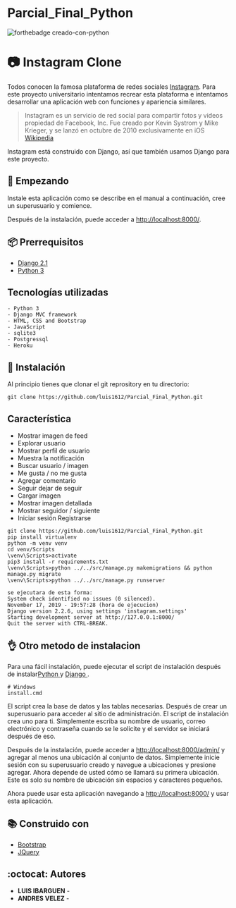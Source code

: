 # Parcial_Final_Python

![forthebadge creado-con-python](http://ForTheBadge.com/images/badges/made-with-python.svg)


#  :camera: Instagram Clone



Todos conocen la famosa plataforma de redes sociales [Instagram](https://instagram.com). Para este proyecto universitario intentamos recrear esta plataforma e intentamos desarrollar una aplicación web con funciones y apariencia similares.

> Instagram es un servicio de red social para compartir fotos y videos propiedad de Facebook, Inc. Fue creado por Kevin Systrom y Mike Krieger, y se lanzó en octubre de 2010 exclusivamente en iOS
[Wikipedia](https://en.wikipedia.org/wiki/Instagram)

Instagram está construido con Django, así que también usamos Django para este proyecto. 



## :checkered_flag:  Empezando
Instale esta aplicación como se describe en el manual a continuación, cree un superusuario y comience.

Después de la instalación, puede acceder a [http://localhost:8000/](http://localhost:8000/).

## :package:  Prerrequisitos

* [Django 2.1](https://www.djangoproject.com/)
* [Python 3](https://www.python.org)

## Tecnologías utilizadas
```
- Python 3
- Django MVC framework
- HTML, CSS and Bootstrap
- JavaScript
- sqlite3
- Postgressql
- Heroku
```

## :rocket: Instalación
Al principio tienes que clonar el git reprository en tu directorio:
```
git clone https://github.com/luis1612/Parcial_Final_Python.git
```
## Característica
- Mostrar imagen de feed
- Explorar usuario
- Mostrar perfil de usuario
- Muestra la notificación
- Buscar usuario / imagen
- Me gusta / no me gusta
- Agregar comentario
- Seguir dejar de seguir
- Cargar imagen
- Mostrar imagen detallada
- Mostrar seguidor / siguiente
- Iniciar sesión Registrarse

```
git clone https://github.com/luis1612/Parcial_Final_Python.git
pip install virtualenv
python -m venv venv 
cd venv/Scripts
\venv\Scripts>activate
pip3 install -r requirements.txt
\venv\Scripts>python ../../src/manage.py makemigrations && python manage.py migrate
\venv\Scripts>python ../../src/manage.py runserver

se ejecutara de esta forma:
System check identified no issues (0 silenced).
November 17, 2019 - 19:57:28 (hora de ejecucion)
Django version 2.2.6, using settings 'instagram.settings'
Starting development server at http://127.0.0.1:8000/
Quit the server with CTRL-BREAK.
```

## :ok_hand: Otro metodo de instalacion
Para una fácil instalación, puede ejecutar el script de instalación después de instalar[Python ](https://www.python.org) y [Django ](https://www.djangoproject.com/).
 
 ```
# Windows
install.cmd
```

El script crea la base de datos y las tablas necesarias. Después de crear un superusuario para acceder al sitio de administración. El script de instalación crea uno para ti.
Simplemente escriba su nombre de usuario, correo electrónico y contraseña cuando se le solicite y el servidor se iniciará después de eso.


Después de la instalación, puede acceder a [http://localhost:8000/admin/](http://localhost:8000/admin/) y agregar al menos una ubicación al conjunto de datos. Simplemente inicie sesión con su superusuario creado y navegue a ubicaciones y presione agregar. Ahora depende de usted cómo se llamará su primera ubicación. Este es solo su nombre de ubicación sin espacios y caracteres pequeños.

Ahora puede usar esta aplicación navegando a [http://localhost:8000/](http://localhost:8000/) y usar esta aplicación.



## :books: Construido con

* [Bootstrap](https://getbootstrap.com/) 
* [JQuery](https://jquery.com/)

## :octocat: Autores
* **LUIS IBARGUEN** - 
* **ANDRES VELEZ** - 
